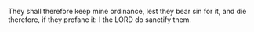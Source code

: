 They shall therefore keep mine ordinance, lest they bear sin for it, and die therefore, if they profane it: I the LORD do sanctify them.
